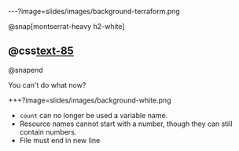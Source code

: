 ---?image=slides/images/background-terraform.png

@snap[montserrat-heavy h2-white]
## @css[text-85](Gotchas)
@snapend

You can't do what now?

+++?image=slides/images/background-white.png

- `count` can no longer be used a variable name.
- Resource names cannot start with a number, though they can still contain numbers. 
- File must end in new line